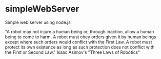 # simpleWebServer
Simple web server using node.js

"A robot may not injure a human being or, through inaction, allow a human being to come to harm. A robot must obey orders given it by human beings except where such orders would conflict with the First Law. A robot must protect its own existence as long as such protection does not conflict with the First or Second Law."
                                                                                              Isaac Asimov's "Three Laws of Robotics"
